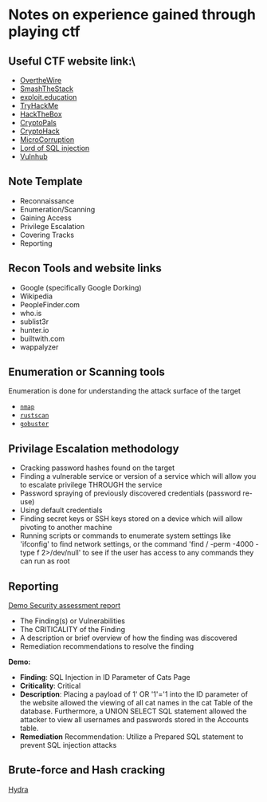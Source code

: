 # Notes on experience gained through playing ctf

## **Useful CTF website link:**\

- [OvertheWire](https://overthewire.org/wargames/)
- [SmashTheStack](http://smashthestack.org/)
- [exploit.education](https://exploit.education/)
- [TryHackMe](https://tryhackme.com)
- [HackTheBox](https://www.hackthebox.eu/)
- [CryptoPals](https://cryptopals.com/)
- [CryptoHack](https://cryptohack.org/)
- [MicroCorruption]()
- [Lord of SQL injection]()
- [Vulnhub]()

## Note Template

- Reconnaissance
- Enumeration/Scanning
- Gaining Access
- Privilege Escalation
- Covering Tracks
- Reporting

## Recon Tools and website links

- Google (specifically Google Dorking)
- Wikipedia
- PeopleFinder.com
- who.is
- sublist3r
- hunter.io
- builtwith.com
- wappalyzer

## Enumeration or Scanning tools

Enumeration is done for understanding the attack surface of the target

- [`nmap`](../tools/Nmap/README.md)
- [`rustscan`](../tools/Rustcan/README.md)
- [`gobuster`](../tools/Gobuster/README.MD)

## Privilage Escalation methodology

- Cracking password hashes found on the target
- Finding a vulnerable service or version of a service which will allow you to escalate privilege THROUGH the service
- Password spraying of previously discovered credentials (password re-use)
- Using default credentials
- Finding secret keys or SSH keys stored on a device which will allow pivoting to another machine
- Running scripts or commands to enumerate system settings like 'ifconfig' to find network settings, or the command 'find / -perm
  -4000 -type f 2>/dev/null' to see if the user has access to any commands they can run as root

## Reporting

[Demo Security assessment report](https://github.com/hmaverickadams/TCM-Security-Sample-Pentest-Report)

- The Finding(s) or Vulnerabilities
- The CRITICALITY of the Finding
- A description or brief overview of how the finding was discovered
- Remediation recommendations to resolve the finding

**Demo:**

- **Finding**: SQL Injection in ID Parameter of Cats Page
- **Criticality**: Critical
- **Description**: Placing a payload of 1' OR '1'='1 into the ID parameter of the website allowed the viewing of all cat names in the cat Table of the database. Furthermore, a UNION SELECT SQL statement allowed the attacker to view all usernames and passwords stored in the Accounts table.
- **Remediation** Recommendation: Utilize a Prepared SQL statement to prevent SQL injection attacks

## Brute-force and Hash cracking

[Hydra](../tools/Hydra/README.md)
